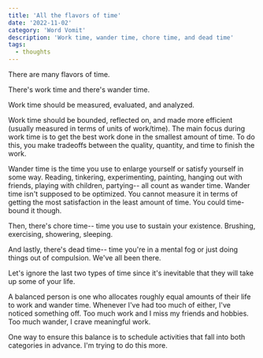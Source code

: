 ```yaml
---
title: 'All the flavors of time'
date: '2022-11-02'
category: 'Word Vomit'
description: 'Work time, wander time, chore time, and dead time'
tags:
  - thoughts
---
```


There are many flavors of time.

There's work time and there's wander time.

Work time should be measured, evaluated, and analyzed.

Work time should be bounded, reflected on, and made more efficient (usually measured in terms of units of work/time). The main focus during work time is to get the best work done in the smallest amount of time. To do this, you make tradeoffs between the quality, quantity, and time to finish the work.

Wander time is the time you use to enlarge yourself or satisfy yourself in some way. Reading, tinkering, experimenting, painting, hanging out with friends, playing with children, partying-- all count as wander time. Wander time isn't supposed to be optimized. You cannot measure it in terms of getting the most satisfaction in the least amount of time. You could time-bound it though.

Then, there's chore time-- time you use to sustain your existence. Brushing, exercising, showering, sleeping.

And lastly, there's dead time-- time you're in a mental fog or just doing things out of compulsion. We've all been there.

Let's ignore the last two types of time since it's inevitable that they will take up some of your life.

A balanced person is one who allocates roughly equal amounts of their life to work and wander time. Whenever I've had too much of either, I've noticed something off. Too much work and I miss my friends and hobbies. Too much wander, I crave meaningful work.

One way to ensure this balance is to schedule activities that fall into both categories in advance. I'm trying to do this more.